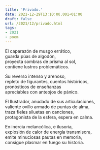 ```yaml
---
title: 'Privado.'
date: 2021-12-29T13:10:00.001+01:00
draft: false
url: /2021/12/privado.html
tags: 
- 2021
- poem
---
```


El caparazón de musgo errático,  
guarda púas de algodón,  
proyecta sombras de prisma al sol,  
contiene lustros problemáticos.  

Su reverso intenso y arenoso,  
repleto de figurantes, cuentos históricos,  
pronósticos de enseñanzas  
apreciables con anteojos de pánico.  

El Ilustrador, anudado de sus articulaciones,  
valiente ovillo armado de puntas de alma,  
traza fieles siluetas en canciones,  
protagonista de la esfera, espera en calma.  

En inercia melancólica, e ilusoria,  
explosión de calor de energía transmisora,  
emite minuciosas pautas en memoria,  
consigue plasmar en fuego su historia.  